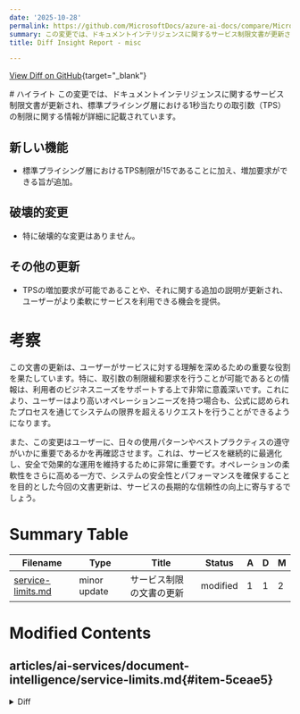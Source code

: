 ```yaml
---
date: '2025-10-28'
permalink: https://github.com/MicrosoftDocs/azure-ai-docs/compare/MicrosoftDocs:4ad1de1...MicrosoftDocs:631f16c
summary: この変更では、ドキュメントインテリジェンスに関するサービス制限文書が更新され、標準プライシング層における1秒当たりの取引数（TPS）の制限が詳細に説明されています。新たに、TPS制限が15であることに加え、増加要求が可能であることが追加されました。特に破壊的な変更はなく、ユーザーに対し、サービスをより柔軟に利用できる機会が提供されています。この更新は、ユーザーがサービスをより理解し、ビジネスニーズに応じた取引数の要求が可能であることを強調しています。
title: Diff Insight Report - misc

---
```


[View Diff on GitHub](https://github.com/MicrosoftDocs/azure-ai-docs/compare/MicrosoftDocs:4ad1de1...MicrosoftDocs:631f16c){target="_blank"}

<format>
# ハイライト
この変更では、ドキュメントインテリジェンスに関するサービス制限文書が更新され、標準プライシング層における1秒当たりの取引数（TPS）の制限に関する情報が詳細に記載されています。

## 新しい機能
- 標準プライシング層におけるTPS制限が15であることに加え、増加要求ができる旨が追加。

## 破壊的変更
- 特に破壊的な変更はありません。

## その他の更新
- TPSの増加要求が可能であることや、それに関する追加の説明が更新され、ユーザーがより柔軟にサービスを利用できる機会を提供。

# 考察
この文書の更新は、ユーザーがサービスに対する理解を深めるための重要な役割を果たしています。特に、取引数の制限緩和要求を行うことが可能であるとの情報は、利用者のビジネスニーズをサポートする上で非常に意義深いです。これにより、ユーザーはより高いオペレーションニーズを持つ場合も、公式に認められたプロセスを通じてシステムの限界を超えるリクエストを行うことができるようになります。

また、この変更はユーザーに、日々の使用パターンやベストプラクティスの遵守がいかに重要であるかを再確認させます。これは、サービスを継続的に最適化し、安全で効果的な運用を維持するために非常に重要です。オペレーションの柔軟性をさらに高める一方で、システムの安全性とパフォーマンスを確保することを目的とした今回の文書更新は、サービスの長期的な信頼性の向上に寄与するでしょう。
</format>

# Summary Table
|  Filename  | Type |    Title    | Status | A  | D  | M  |
|------------|------|-------------|--------|----|----|----|
| [service-limits.md](#item-5ceae5) | minor update | サービス制限の文書の更新 | modified | 1 | 1 | 2 | 


# Modified Contents
## articles/ai-services/document-intelligence/service-limits.md{#item-5ceae5}

<details>
<summary>Diff</summary>
````diff
@@ -283,7 +283,7 @@ The next sections describe specific cases of adjusting quotas.
 
 ### Increasing transactions per second request limit
 
-By default the number of transactions per second is limited to 15 transactions per second for a Document Intelligence resource. For the Standard pricing tier, this amount can be increased. Before submitting the request, ensure you're familiar with the material in [this section](#detailed-description-quota-adjustment-and-best-practices) and aware of these [best practices](#example-of-a-workload-pattern-best-practice).
+By default the number of transactions per second is limited to 15 transactions per second for a Document Intelligence resource. For the Standard pricing tier, TPS increase requests can be submitted, but whether they can be approved and at what TPS level adjustment will depend on the daily usage patterns and the best practices that are being followed. Before submitting the request, ensure you're familiar with the material in [this section](#detailed-description-quota-adjustment-and-best-practices) and aware of these [best practices](#example-of-a-workload-pattern-best-practice).
 
 The first step would be to enable auto scaling. Follow this document to enable auto scaling on your resource * [enable auto scaling](../../ai-services/autoscale.md). With auto scaling enabled your resource can continue to accept requests over the TPS limits configured if there's capacity on the service. It can still result in request throttled. 
 
````
</details>

### Summary

```json
{
    "modification_type": "minor update",
    "modification_title": "サービス制限の文書の更新"
}
```

### Explanation
この変更では、ドキュメントインテリジェンスリソースの取引制限に関するテキストの一部が更新されました。具体的には、標準プライシング層における1秒当たりの取引数（TPS）の増加要求についての説明が追加されました。変更前の内容では、TPSは15に制限されていることを述べていましたが、更新後の内容では、増加要求が提出可能であること、承認されるかどうかや調整が行われるTPSレベルは、日々の使用パターンや遵守されているベストプラクティスに依存することが明記されています。この更新は、利用者がサービスを適切に利用するための重要な情報を提供するものです。


